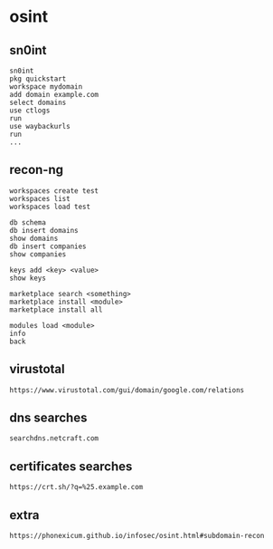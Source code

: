 # osint

## sn0int

    sn0int
    pkg quickstart
    workspace mydomain
    add domain example.com
    select domains
    use ctlogs
    run
    use waybackurls
    run
    ...

## recon-ng

    workspaces create test
    workspaces list
    workspaces load test

    db schema
    db insert domains
    show domains
    db insert companies
    show companies

    keys add <key> <value>
    show keys

    marketplace search <something>
    marketplace install <module>
    marketplace install all

    modules load <module>
    info
    back

## virustotal

    https://www.virustotal.com/gui/domain/google.com/relations

## dns searches

    searchdns.netcraft.com

## certificates searches

    https://crt.sh/?q=%25.example.com

## extra

    https://phonexicum.github.io/infosec/osint.html#subdomain-recon
